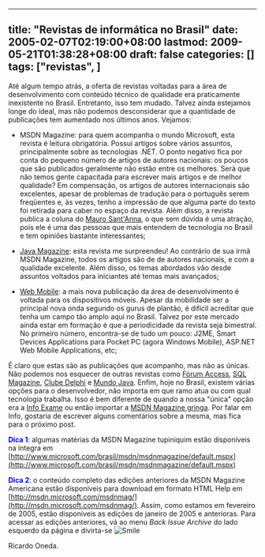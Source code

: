 
---
title: "Revistas de informática no Brasil"
date: 2005-02-07T02:19:00+08:00
lastmod: 2009-05-21T01:38:28+08:00
draft: false
categories: []
tags: ["revistas", ]
---


Até algum tempo atrás, a oferta de revistas voltadas para a área de desenvolvimento com conteúdo técnico de qualidade era praticamente inexistente no Brasil. Entretanto, isso tem mudado. Talvez ainda estejamos longe do ideal, mas não podemos desconsiderar que a quantidade de publicações tem aumentado nos últimos anos. Vejamos:  

*   MSDN Magazine: para quem acompanha o mundo Microsoft, esta revista é leitura obrigatória. Possui artigos sobre vários assuntos, principalmente sobre as tecnologias .NET. O ponto negativo fica por conta do pequeno número de artigos de autores nacionais: os poucos que são publicados geralmente não estão entre os melhores. Será que não temos gente capacitada para escrever mais artigos e de melhor qualidade? Em compensação, os artigos de autores internacionais são excelentes, apesar de problemas de tradução para o português serem freqüentes e, às vezes, tenho a impressão de que alguma parte do texto foi retirada para caber no espaço da revista. Além disso, a revista publica a coluna do [Mauro Sant'Anna](/MyBlog/mauro/MyBlog.aspx "Blog do Mauro Sant'Anna"), o que sem dúvida é uma atração, pois ele é uma das pessoas que mais entendem de tecnologia no Brasil e tem opiniões bastante interessantes;   

*   [Java Magazine](http://www.javamagazine.com.br/ "Java Magazine"): esta revista me surpreendeu! Ao contrário de sua irmã MSDN Magazine, todos os artigos são de de autores nacionais, e com a qualidade excelente. Além disso, os temas abordados vão desde assuntos voltados para iniciantes até temas mais avançados;   

*   [Web Mobile](http://www.devmedia.com.br/webmobile/pagina.asp "Web Mobile"): a mais nova publicação da área de desenvolvimento é voltada para os dispositivos móveis. Apesar da mobilidade ser a principal nova onda segundo os gurus de plantão, é difícil acreditar que tenha um campo tão amplo aqui no Brasil. Talvez por este mercado ainda estar em formação é que a periodicidade da revista seja bimestral. No primeiro número, encontra-se de tudo um pouco: J2ME, Smart Devices Applications para Pocket PC (agora Windows Mobile), ASP.NET Web Mobile Applications, etc;


É claro que estas são as publicações que acompanho, mas não as únicas. Não podemos nos esquecer de outras revistas como [Fórum Access](http://www.forumaccess.com.br/revista "Fórum Access"), [SQL Magazine](http://www.sqlmagazine.com.br/ "SQL Magazine"), [Clube Delphi](http://www.clubedelphi.net/ "Clube Delphi") e [Mundo Java](http://www.mundojava.com.br/ "Mundo Java"). Enfim, hoje no Brasil, existem várias opções para o desenvolvedor, não importa em que ramo atua ou com qual tecnologia trabalha. Isso é bem diferente de quando a nossa "única" opção era a [Info Exame](http://www.infoexame.com.br/ "Info Exame") ou então importar a [MSDN Magazine gringa](http://msdn.microsoft.com/msdnmag/ "MSDN Magazine Americana"). Por falar em Info, gostaria de escrever alguns comentários sobre a mesma, mas fica para o próximo post.  

**<span style="color: #0000ff;">Dica 1</span>**: algumas matérias da MSDN Magazine tupiniquim estão disponíveis na íntegra em [http://www.microsoft.com/brasil/msdn/msdnmagazine/default.mspx](http://www.microsoft.com/brasil/msdn/msdnmagazine/default.mspx)  

**<span style="color: #0000ff;">Dica 2</span>**: o conteúdo completo das edições anteriores da MSDN Magazine Americana estão disponíveis para download em formato HTML Help em [http://msdn.microsoft.com/msdnmag/](http://msdn.microsoft.com/msdnmag/). Assim, como estamos em fevereiro de 2005, estão disponíveis as edições de janeiro de 2005 e anterioras. Para acessar as edições anteriores, vá ao menu *Back Issue Archive* do lado esquerdo da página e divirta-se ![Smile](http://localhost/blog/editors/tiny_mce3/plugins/emotions/img/smiley-smile.gif "Smile")

Ricardo Oneda.

